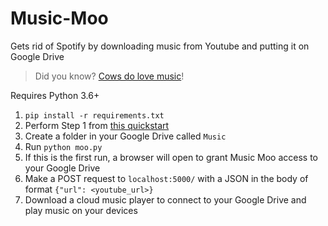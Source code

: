 # Music-Moo
Gets rid of Spotify by downloading music from Youtube and putting it on Google Drive

> Did you know? [Cows do love music](https://www.youtube.com/watch?v=lXKDu6cdXLI)!

Requires Python 3.6+

1. `pip install -r requirements.txt`
2. Perform Step 1 from [this quickstart](https://developers.google.com/drive/v3/web/quickstart/python)
3. Create a folder in your Google Drive called `Music`
4. Run `python moo.py`
5. If this is the first run, a browser will open to grant Music Moo access to your Google Drive
6. Make a POST request to `localhost:5000/` with a JSON in the body of format `{"url": <youtube_url>}`
7. Download a cloud music player to connect to your Google Drive and play music on your devices
